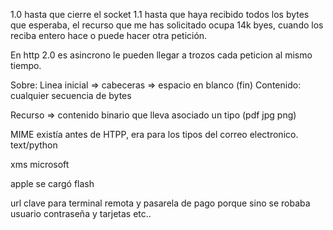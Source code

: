 1.0 hasta que cierre el socket
1.1 hasta que haya recibido todos los bytes que esperaba, el recurso que me has solicitado ocupa 14k byes, cuando los reciba entero hace o puede hacer otra petición.

En http 2.0 es asincrono le pueden llegar a trozos cada peticion al mismo tiempo.


Sobre: Linea inicial => cabeceras => espacio en blanco (fin)
Contenido: cualquier secuencia de bytes

Recurso => contenido binario que lleva asociado un tipo (pdf jpg png)


MIME existía antes de HTPP, era para los tipos del correo electronico. text/python

xms microsoft

apple se cargó flash


url clave para terminal remota y pasarela de pago porque sino se robaba usuario contraseña y tarjetas etc..
